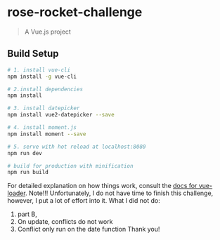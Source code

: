 # rose-rocket-challenge

> A Vue.js project

## Build Setup

``` bash
# 1. install vue-cli
npm install -g vue-cli

# 2.install dependencies
npm install

# 3. install datepicker
npm install vue2-datepicker --save

# 4. install moment.js
npm install moment --save 

# 5. serve with hot reload at localhost:8080
npm run dev

# build for production with minification
npm run build
```

For detailed explanation on how things work, consult the [docs for vue-loader](http://vuejs.github.io/vue-loader).
Note!!!
Unfortunately, I do not have time to finish this challenge, however, I put a lot of effort into it. 
What I did not do:
1. part B, 
2. On update, conflicts do not work
3. Conflict only run on the date function
Thank you!
